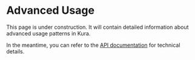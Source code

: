 # Advanced Usage

This page is under construction. It will contain detailed information about advanced usage patterns in Kura.

In the meantime, you can refer to the [API documentation](../api/index.md) for technical details.